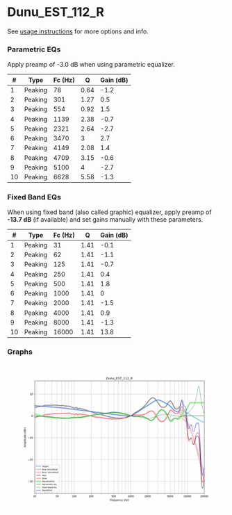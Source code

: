 # Dunu_EST_112_R
See [usage instructions](https://github.com/jaakkopasanen/AutoEq#usage) for more options and info.

### Parametric EQs
Apply preamp of -3.0 dB when using parametric equalizer.

|   # | Type    |   Fc (Hz) |    Q |   Gain (dB) |
|-----|---------|-----------|------|-------------|
|   1 | Peaking |        78 | 0.64 |        -1.2 |
|   2 | Peaking |       301 | 1.27 |         0.5 |
|   3 | Peaking |       554 | 0.92 |         1.5 |
|   4 | Peaking |      1139 | 2.38 |        -0.7 |
|   5 | Peaking |      2321 | 2.64 |        -2.7 |
|   6 | Peaking |      3470 | 3    |         2.7 |
|   7 | Peaking |      4149 | 2.08 |         1.4 |
|   8 | Peaking |      4709 | 3.15 |        -0.6 |
|   9 | Peaking |      5100 | 4    |        -2.7 |
|  10 | Peaking |      6628 | 5.58 |        -1.3 |

### Fixed Band EQs
When using fixed band (also called graphic) equalizer, apply preamp of **-13.7 dB** (if available) and set gains manually with these parameters.

|   # | Type    |   Fc (Hz) |    Q |   Gain (dB) |
|-----|---------|-----------|------|-------------|
|   1 | Peaking |        31 | 1.41 |        -0.1 |
|   2 | Peaking |        62 | 1.41 |        -1.1 |
|   3 | Peaking |       125 | 1.41 |        -0.7 |
|   4 | Peaking |       250 | 1.41 |         0.4 |
|   5 | Peaking |       500 | 1.41 |         1.8 |
|   6 | Peaking |      1000 | 1.41 |         0   |
|   7 | Peaking |      2000 | 1.41 |        -1.5 |
|   8 | Peaking |      4000 | 1.41 |         0.9 |
|   9 | Peaking |      8000 | 1.41 |        -1.3 |
|  10 | Peaking |     16000 | 1.41 |        13.8 |

### Graphs
![](./Dunu_EST_112_R.png)
